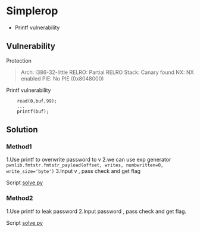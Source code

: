 # Simplerop
- Printf vulnerability

## Vulnerability
Protection
>   Arch:     i386-32-little
    RELRO:    Partial RELRO
    Stack:    Canary found
    NX:       NX enabled
    PIE:      No PIE (0x8048000)



Printf vulnerability
```
	read(0,buf,99);
	...
	printf(buf);
```

## Solution
### Method1
1.Use printf to overwrite password to v
2.we can use exp generator `pwnlib.fmtstr.fmtstr_payload(offset, writes, numbwritten=0, write_size='byte')`
3.Input v , pass check and get flag

Script [solve.py](./solve_overwrite.py)

### Method2
1.Use printf to leak password
2.Input password , pass check and get flag.

Script [solve.py](./solve_leak.py)
